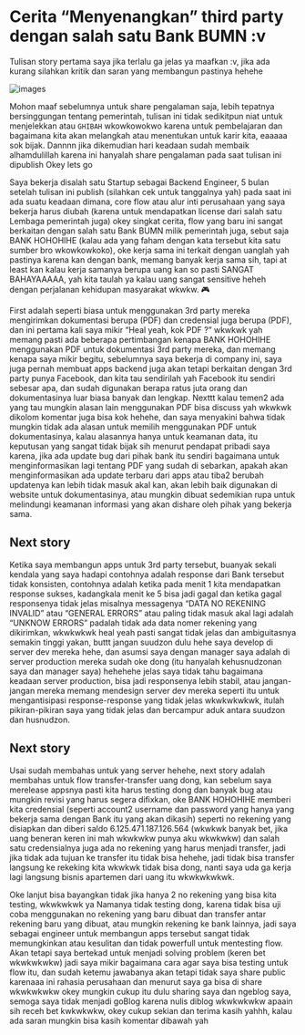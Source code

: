 # Cerita “Menyenangkan” third party dengan salah satu Bank BUMN :v

Tulisan story pertama saya jika terlalu ga jelas ya maafkan :v, jika ada kurang silahkan kritik dan saran yang membangun pastinya hehehe

![images](https://miro.medium.com/max/1220/1*jOFNKZZ9qpOowlgHhTMhRQ.jpeg)

Mohon maaf sebelumnya untuk share pengalaman saja, lebih tepatnya bersinggungan tentang pemerintah, tulisan ini tidak sedikitpun niat untuk menjelekkan atau `GHIBAH` wkowkowokwo karena untuk pembelajaran dan bagaimana kita akan melangkah atau menentukan untuk karir kita, eaaaaa sok bijak. Dannnn jika dikemudian hari keadaan sudah membaik alhamdulillah karena ini hanyalah share pengalaman pada saat tulisan ini dipublish
Okey lets go

Saya bekerja disalah satu Startup sebagai Backend Engineer, 5 bulan setelah tulisan ini publish (silahkan cek untuk tanggalnya yah) pada saat ini ada suatu keadaan dimana, core flow atau alur inti perusahaan yang saya bekerja harus diubah (karena untuk mendapatkan license dari salah satu Lembaga pemerintah juga) okey singkat cerita, flow yang baru ini sangat berkaitan dengan salah satu Bank BUMN milik pemerintah juga, sebut saja BANK HOHOHIHE (kalau ada yang faham dengan kata tersebut kita satu sumber bro wkowkowkoko), oke kerja sama ini terkait dengan uanglah yah pastinya karena kan dengan bank, memang banyak kerja sama sih, tapi at least kan kalau kerja samanya berupa uang kan so pasti SANGAT BAHAYAAAAA, yah kita taulah ya kalau uang sangat sensitive heheh dengan perjalanan kehidupan masyarakat wkwkw. 🎮

First adalah seperti biasa untuk menggunakan 3rd party mereka mengirimkan dokumentasi berupa (PDF) dan credensial juga berupa (PDF), dan ini pertama kali saya mikir “Heal yeah, kok PDF ?” wkwkwk yah memang pasti ada beberapa pertimbangan kenapa BANK HOHOHIHE menggunakan PDF untuk dokumentasi 3rd party mereka, dan memang kenapa saya mikir begitu, sebelumnya saya bekerja di company ini, saya juga pernah membuat apps backend juga akan tetapi berkaitan dengan 3rd party punya Facebook, dan kita tau sendirilah yah Facebook itu sendiri sebesar apa, dan sudah digunakan berapa ratus juta orang dan dokumentasinya luar biasa banyak dan lengkap. Nexttt kalau temen2 ada yang tau mungkin alasan lain menggunakan PDF bisa discuss yah wkwkwk dikolom komentar juga bisa kok hehehe, dan saya menyakini bahwa tidak mungkin tidak ada alasan untuk memilih menggunakan PDF untuk dokumentasinya, kalau alasannya hanya untuk keamanan data, itu keputusan yang sangat tidak bijak sih menurut pendapat pribadi saya karena, jika ada update bug dari pihak bank itu sendiri bagaimana untuk menginformasikan lagi tentang PDF yang sudah di sebarkan, apakah akan menginformasikan ada update terbaru dari apps atau tiba2 berubah updatenya kan lebih tidak masuk akal kan, akan lebih baik digunakan di website untuk dokumentasinya, atau mungkin dibuat sedemikian rupa untuk melindungi keamanan informasi yang akan dishare oleh pihak yang bekerja sama.

## Next story

Ketika saya membangun apps untuk 3rd party tersebut, buanyak sekali kendala yang saya hadapi contohnya adalah response dari Bank tersebut tidak konsisten, contohnya adalah ketika pada menit 1 kita mendapatkan response sukses, kadangkala menit ke 5 bisa jadi gagal dan ketika gagal responsenya tidak jelas misalnya messagenya “DATA NO REKENING INVALID” atau “GENERAL ERRORS” atau paling tidak masuk akal lagi adalah “UNKNOW ERRORS” padalah tidak ada data nomer rekening yang dikirimkan, wkwkwkwk heal yeah pasti sangat tidak jelas dan ambiguitasnya semakin tinggi yakan, buttt jangan suudzon dulu hehe saya develop di server dev mereka hehe, dan asumsi saya dengan manager saya adalah di server production mereka sudah oke dong (itu hanyalah kehusnudzonan saya dan manager saya) hehehehe jelas saya tidak tahu bagaimana keadaan server production, bisa jadi responsenya lebih stabil, atau jangan-jangan mereka memang mendesign server dev mereka seperti itu untuk mengantisipasi response-response yang tidak jelas wkwkwkwkwk, itulah pikiran-pikiran saya yang tidak jelas dan bercampur aduk antara suudzon dan husnudzon.

## Next story

Usai sudah membahas untuk yang server hehehe, next story adalah membahas untuk flow transfer-transfer uang dong, kan sebelum saya merelease appsnya pasti kita harus testing dong dan banyak bug atau mungkin revisi yang harus segera difixkan, oke BANK HOHOHIHE memberi kita credensial (seperti account2 username dan password yang hanya yang bekerja sama dengan Bank itu yang akan dikasih) seperti no rekening yang disiapkan dan diberi saldo 6.125.471.187.126.564 (wkwkwk banyak bet, jika uang beneran keren ini mah wkwkwkw punya aku wkwkwkw) dan salah satu credensialnya juga ada no rekening yang harus menjadi transfer, jadi jika tidak ada tujuan ke transfer itu tidak bisa hehehe, jadi tidak bisa transfer langsung ke rekeking kita wkwkwk tidak bisa dong, nanti saya uda ga kerja lagi langsung bisnis apartemen dari uang itu wkwkwkwkwk.

Oke lanjut bisa bayangkan tidak jika hanya 2 no rekening yang bisa kita testing, wkwkwkwk ya Namanya tidak testing dong, karena tidak bisa uji coba menggunakan no rekening yang baru dibuat dan transfer antar rekening baru yang dibuat, atau mungkin rekening ke bank lainnya, jadi saya sebagai engineer untuk membangun apps tersebut sangat tidak memungkinkan atau kesulitan dan tidak powerfull untuk mentesting flow. Akan tetapi saya bertekad untuk menjadi solving problem (keren bet wkwkwkwkw) jadi saya mikir bagaimana cara agar saya bisa testing untuk flow itu, dan sudah ketemu jawabanya akan tetapi tidak saya share public karenaaa ini rahasia perusahaan dan menurut saya ga bisa di share wkwkwkwkw
okey mungkin cukup itu dulu sharing saya dan ngeblog saya, semoga saya tidak menjadi goBlog karena nulis diblog wkwkwkwkw apaain sih receh bet kwkwkwkw, okey cukup sekian dan terima kasih yahhh, kalau ada saran mungkin bisa kasih komentar dibawah yah
